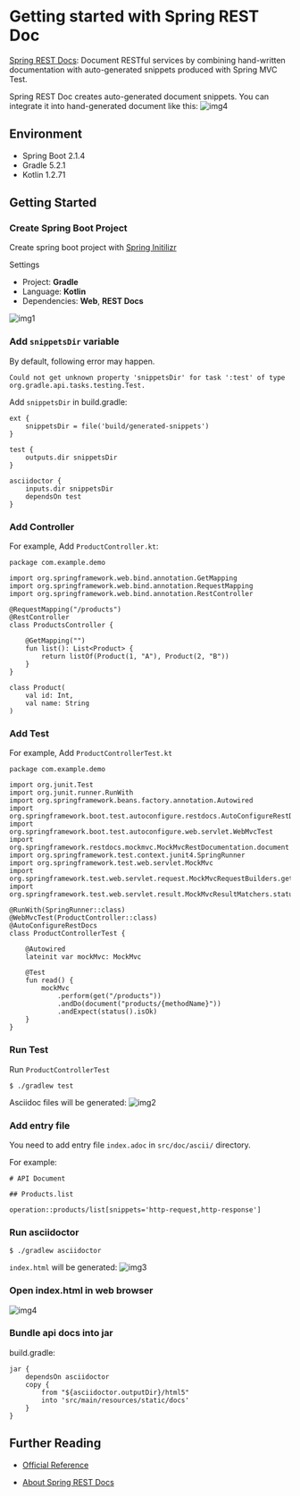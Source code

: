 # Getting started with Spring REST Doc

[Spring REST Docs](https://spring.io/projects/spring-restdocs):
 Document RESTful services by combining hand-written documentation with auto-generated snippets produced with Spring MVC Test.

Spring REST Doc creates auto-generated document snippets.
You can integrate it into hand-generated document like this:
![img4](./img/img4.png)

## Environment

- Spring Boot 2.1.4
- Gradle 5.2.1
- Kotlin 1.2.71


## Getting Started

### Create Spring Boot Project


Create spring boot project with [Spring Initilizr](https://start.spring.io)

Settings

- Project: **Gradle**
- Language: **Kotlin**
- Dependencies: **Web**, **REST Docs**


![img1](./img/img1.png)


### Add `snippetsDir` variable

By default, following error may happen.
```
Could not get unknown property 'snippetsDir' for task ':test' of type org.gradle.api.tasks.testing.Test.
```

Add `snippetsDir` in build.gradle:
```
ext {
	snippetsDir = file('build/generated-snippets')
}

test {
	outputs.dir snippetsDir
}

asciidoctor {
	inputs.dir snippetsDir
	dependsOn test
}
```

### Add Controller

For example, Add `ProductController.kt`:
```
package com.example.demo

import org.springframework.web.bind.annotation.GetMapping
import org.springframework.web.bind.annotation.RequestMapping
import org.springframework.web.bind.annotation.RestController

@RequestMapping("/products")
@RestController
class ProductsController {

    @GetMapping("")
    fun list(): List<Product> {
        return listOf(Product(1, "A"), Product(2, "B"))
    }
}

class Product(
    val id: Int,
    val name: String
)
```

### Add Test

For example, Add `ProductControllerTest.kt`
```
package com.example.demo

import org.junit.Test
import org.junit.runner.RunWith
import org.springframework.beans.factory.annotation.Autowired
import org.springframework.boot.test.autoconfigure.restdocs.AutoConfigureRestDocs
import org.springframework.boot.test.autoconfigure.web.servlet.WebMvcTest
import org.springframework.restdocs.mockmvc.MockMvcRestDocumentation.document
import org.springframework.test.context.junit4.SpringRunner
import org.springframework.test.web.servlet.MockMvc
import org.springframework.test.web.servlet.request.MockMvcRequestBuilders.get
import org.springframework.test.web.servlet.result.MockMvcResultMatchers.status

@RunWith(SpringRunner::class)
@WebMvcTest(ProductController::class)
@AutoConfigureRestDocs
class ProductControllerTest {

    @Autowired
    lateinit var mockMvc: MockMvc

    @Test
    fun read() {
        mockMvc
            .perform(get("/products"))
            .andDo(document("products/{methodName}"))
            .andExpect(status().isOk)
    }
}
```


### Run Test

Run `ProductControllerTest`
```cli
$ ./gradlew test
```

Asciidoc files will be generated:
![img2](./img/img2.png)


### Add entry file

You need to add entry file `index.adoc` in `src/doc/ascii/` directory.

For example:
```
# API Document

## Products.list

operation::products/list[snippets='http-request,http-response']
```


### Run asciidoctor

```cli
$ ./gradlew asciidoctor
```

`index.html` will be generated:
![img3](./img/img3.png)

### Open index.html in web browser
![img4](./img/img4.png)


### Bundle api docs into jar

build.gradle:
```
jar {
	dependsOn asciidoctor
	copy {
		from "${asciidoctor.outputDir}/html5"
		into 'src/main/resources/static/docs'
	}
}
```

## Further Reading
- [Official Reference](https://docs.spring.io/spring-restdocs/docs/2.0.3.RELEASE/reference/html5/)

- [About Spring REST Docs](https://spring.io/projects/spring-restdocs)
